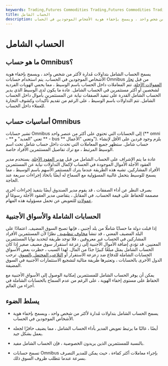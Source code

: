 ```yaml
---
keywords: Trading,Futures Commodities Trading,Futures Commodities Trading Strategy and Education,Futures and Commodities Trading,Strategy and Education
title: الحساب الشامل
description: يسمح الحساب الشامل بتداولات مُدارة لأكثر من شخص واحد ، ويسمح بإخفاء هوية الأشخاص الموجودين في الحساب.
---
```


# الحساب الشامل
## ما هو حساب Omnibus؟

يسمح الحساب الشامل بتداولات مُدارة لأكثر من شخص واحد ، ويسمح بإخفاء هوية الأشخاص الموجودين في الحساب. يتم استخدام حسابات Omnibus من قبل [تجار العمولات الآجلة](/fcm). تتم المعاملات داخل الحساب باسم الوسيط ، مما يحمي الهويات الفردية لشخصين أو أكثر مستثمرين في الحساب الشامل. عادة ما يكون لدى الوسيط الذي يدير الحساب الشامل القدرة على تنفيذ الصفقات نيابة عن المستثمرين بأموال داخل الحساب الشامل. تتم التداولات باسم الوسيط ، على الرغم من تقديم تأكيدات وكشوف التجارة للعملاء داخل الحساب.

## أساسيات حساب Omnibus

تشير حسابات Omnibus إلى الحسابات التي تحتوي على أكثر من عنصر واحد (** omni - ** تعني "العديد" و ** - bus ** وتعني "الأعمال"). يلزم وجود فردين على الأقل لإنشاء حساب شامل. ستظهر جميع المعاملات التي تحدث داخل حساب شامل تحت اسم الوسيط المرتبط ، مع ترك تفاصيل المستثمرين الأفراد خاصة.

عادة ما يتم الإشراف على الحساب الشامل من قبل [مدير العقود الآجلة](/managedfuturesaccount). يستخدم مدير العقود الآجلة الأموال الموجودة في الحساب لإكمال التداولات نيابة عن المستثمرين الأفراد المشاركين. تشبه هذه الطريقة عندما يترك المستثمر الأسهم باسم الوسيط ، مما يسمح للوسيط بتحمل غالبية المسؤولية مع السماح له أيضًا باتخاذ إجراءات سريعة عند الحاجة.

بصرف النظر عن أداء الصفقات ، قد يقوم مدير الصندوق أيضًا بتنفيذ إجراءات أخرى مصممة للحفاظ على قيمة الحساب. في المقابل ، يتقاضى مدير العقود الآجلة رسومًا أو [عمولات](/commission) للتعويض عن تحمل مسؤولية هذه المهام.

## الحسابات الشاملة والأسواق الأجنبية

إذا قبلت دولة ما حسابًا شاملًا من بلد أجنبي ، فإنها تصبح السوق المضيف. اعتمادًا على البلد المضيف المعني ، قد تنشأ [مخاوف تنظيمية .](/regulatory_risk) نظرًا لأن المستثمرين الأفراد المشاركين في الحساب غير معروفين ، فلا توجد طريقة لتحديد نوايا المستثمرين المعنيين. قد تؤدي إضافة الأموال الأجنبية إلى زعزعة استقرار سوق مضيف صغير إذا كان الحساب الشامل يمثل مبلغًا كبيرًا جدًا من المال. لهذا السبب ، حظرت بعض الأسواق الحسابات الشاملة للدفاع ضد زعزعة الاستقرار أو [التلاعب المحتمل بالسوق](/manipulation). ترحب الدول الأخرى بالحسابات ، وتعتبرها طريقة مثالية لتشجيع الاستثمارات الأجنبية في السوق المضيفة.

يمكن أن يوفر الحساب الشامل للمستثمرين إمكانية الوصول إلى الأسواق الأجنبية مع الحفاظ على مستوى إخفاء الهوية ، على الرغم من عدم السماح بالحسابات الشاملة في أجزاء من العالم.

## يسلط الضوء

- يسمح الحساب الشامل بتداولات مُدارة لأكثر من شخص واحد ، ويسمح بإخفاء هوية الأشخاص الموجودين في الحساب.

- أيضًا ، غالبًا ما يرتبط تعويض المدير بأداء الحساب الشامل ، مما يضيف حافزًا لجعله يعمل بشكل جيد.

- بالنسبة للمستثمرين الذين يريدون الخصوصية ، فإن الحساب الشامل مفيد.

- تسمح حسابات Omnibus بإجراء معاملات أكثر كفاءة ، حيث يمكن للمدير التصرف بسرعة عندما تتطلب ظروف السوق ذلك.


